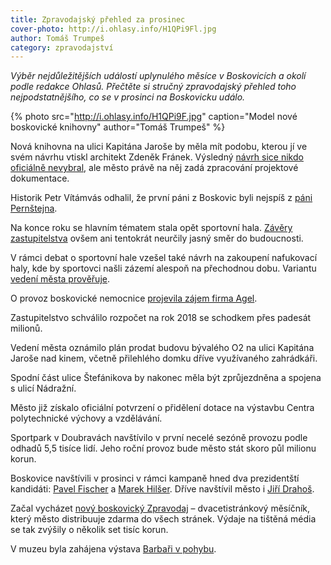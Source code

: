 ```yaml
---
title: Zpravodajský přehled za prosinec
cover-photo: http://i.ohlasy.info/H1QPi9Fl.jpg
author: Tomáš Trumpeš
category: zpravodajství
---
```


*Výběr nejdůležitějších událostí uplynulého měsíce v Boskovicích a okolí podle redakce Ohlasů. Přečtěte si stručný zpravodajský přehled toho nejpodstatnějšího, co se v prosinci na Boskovicku událo.*

{% photo src="http://i.ohlasy.info/H1QPi9F.jpg" caption="Model nové boskovické knihovny" author="Tomáš Trumpeš" %}

Nová knihovna na ulici Kapitána Jaroše by měla mít podobu, kterou jí ve svém návrhu vtiskl architekt Zdeněk Fránek. Výsledný [návrh sice nikdo oficiálně nevybral](http://www.ohlasy.info/clanky/2017/12/z-radnice.html), ale město právě na něj zadá zpracování projektové dokumentace.

Historik Petr Vítámvás odhalil, že první páni z Boskovic byli nejspíš z [páni Pernštejna](http://www.ohlasy.info/clanky/2017/12/pernstejni.html).

Na konce roku se hlavním tématem stala opět sportovní hala. [Závěry zastupitelstva](http://www.ohlasy.info/clanky/2017/12/zastupitelstvo.html) ovšem ani tentokrát neurčily jasný směr do budoucnosti.

V rámci debat o sportovní hale vzešel také návrh na zakoupení nafukovací haly, kde by sportovci našli zázemí alespoň na přechodnou dobu. Variantu [vedení města prověřuje](http://www.ohlasy.info/clanky/2017/12/z-radnice.html).

O provoz boskovické nemocnice [projevila zájem firma Agel](http://www.ohlasy.info/clanky/2017/12/nemocnice-agel.html).

Zastupitelstvo schválilo rozpočet na rok 2018 se schodkem přes padesát milionů.

Vedení města oznámilo plán prodat budovu bývalého O2 na ulici Kapitána Jaroše nad kinem, včetně přilehlého domku dříve využívaného zahrádkáři.

Spodní část ulice Štefánikova by nakonec měla být zprůjezdněna a spojena s ulicí Nádražní.

Město již získalo oficiální potvrzení o přidělení dotace na výstavbu Centra polytechnické výchovy a vzdělávání.

Sportpark v Doubravách navštívilo v první necelé sezóně provozu podle odhadů 5,5 tisíce lidí. Jeho roční provoz bude město stát skoro půl milionu korun.

Boskovice navštívili v prosinci v rámci kampaně hned dva prezidentští kandidáti: [Pavel Fischer](http://www.ohlasy.info/clanky/2017/12/fischer.html) a [Marek Hilšer](http://www.ohlasy.info/clanky/2018/01/hilser.html). Dříve navštívil město i [Jiří Drahoš](http://www.ohlasy.info/clanky/2017/06/drahos.html).

Začal vycházet [nový boskovický Zpravodaj](http://boskovice.cz/vysel-prvni-novy-boskovicky-zpravodaj/d-32412) – dvacetistránkový měsíčník, který město distribuuje zdarma do všech stránek. Výdaje na tištěná média se tak zvýšily o několik set tisíc korun.

V muzeu byla zahájena výstava [Barbaři v pohybu](http://boskovice.cz/barbari-v-pohybu/d-32318).